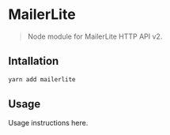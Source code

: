 # MailerLite

> Node module for MailerLite HTTP API v2.

## Intallation

```sh
yarn add mailerlite
```

## Usage

Usage instructions here.
